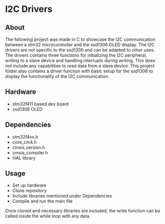 # I2C Drivers
## About

The following project was made in C to showcase the I2C communication between a stm32 microcontroller and the ssd1306 OLED display. 
The I2C drivers are not specific to the ssd1306 and can be adapted to other uses. The drivers contains three functions for initializing the I2C peripheral, 
writing to a slave device and handling interrupts during writing.
This does not include any capabilities to read data from a slave device.
This project folder also contains a driver function with basic setup for the ssd1306 to display the functionality of the I2C communication.

## Hardware
- stm32f411 based dev board
- ssd1306 OLED

## Dependencies
- stm32f4xx.h
- core_cm4.h
- cmsis_version.h
- cmsis_compiler.h
- HAL library

## Usage
- Set up hardware
- Clone repository
- Include libraries mentioned under Dependencies
- Compile and run the main file

Once cloned and necessary libraries are included, the write function can be called inside the while loop with any data.

